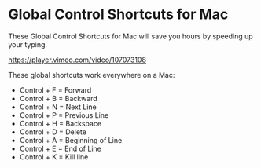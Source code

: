 # Global Control Shortcuts for Mac

These Global Control Shortcuts for Mac will save you hours by speeding up your typing.

https://player.vimeo.com/video/107073108

These global shortcuts work everywhere on a Mac:

- Control + F = Forward
- Control + B = Backward
- Control + N = Next Line
- Control + P = Previous Line
- Control + H = Backspace
- Control + D = Delete
- Control + A = Beginning of Line
- Control + E = End of Line
- Control + K = Kill line
